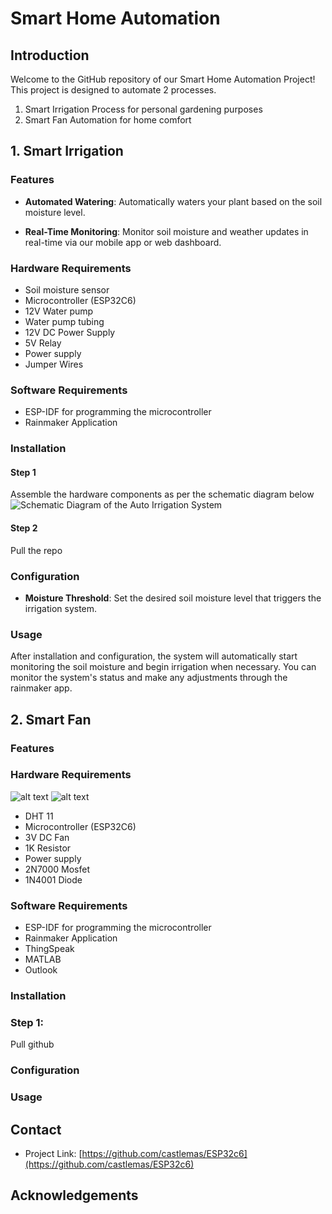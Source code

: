 # Smart Home Automation

## Introduction
Welcome to the GitHub repository of our Smart Home Automation Project! This project is designed to automate 2 processes. 
1. Smart Irrigation Process for personal gardening purposes
2. Smart Fan Automation for home comfort

## 1. Smart Irrigation
### Features
- **Automated Watering**: Automatically waters your plant based on the soil moisture level.
<!-- - **Easy Configuration**: A user-friendly interface to set up and manage watering schedules. -->
- **Real-Time Monitoring**: Monitor soil moisture and weather updates in real-time via our mobile app or web dashboard.
<!-- - **Energy Efficient**: Designed to save water and reduce energy consumption by using advanced algorithms to determine the precise amount of water needed. -->

### Hardware Requirements
- Soil moisture sensor
- Microcontroller (ESP32C6)
- 12V Water pump
- Water pump tubing
- 12V DC Power Supply
- 5V Relay
- Power supply
- Jumper Wires


### Software Requirements
- ESP-IDF for programming the microcontroller
- Rainmaker Application

### Installation
#### Step 1
Assemble the hardware components as per the schematic diagram below
![Schematic Diagram of the Auto Irrigation System](../images/schematic-diagram.jpg)


#### Step 2
Pull the repo


### Configuration
- **Moisture Threshold**: Set the desired soil moisture level that triggers the irrigation system.
<!-- - **Watering Schedule**: Customize the watering intervals and duration according to your specific needs. -->

### Usage
After installation and configuration, the system will automatically start monitoring the soil moisture and begin irrigation when necessary. You can monitor the system's status and make any adjustments through the rainmaker app.

## 2. Smart Fan
### Features



### Hardware Requirements
![alt text](https://hackmd-prod-images.s3-ap-northeast-1.amazonaws.com/uploads/upload_8a2a35991a701750a73a1a32da6f2a31.png?AWSAccessKeyId=AKIA3XSAAW6AWSKNINWO&Expires=1713327807&Signature=fj6JDPdEWNvrKlpbK2AbJF2zkMI%3D)
![alt text](https://hackmd.io/_uploads/r18sZAne0.png)
- DHT 11
- Microcontroller (ESP32C6)
- 3V DC Fan 
- 1K Resistor
- Power supply
- 2N7000 Mosfet
- 1N4001 Diode

### Software Requirements
- ESP-IDF for programming the microcontroller
- Rainmaker Application
- ThingSpeak
- MATLAB
- Outlook

### Installation
### Step 1:
Pull github


### Configuration



### Usage



## Contact
- Project Link: [https://github.com/castlemas/ESP32c6](https://github.com/castlemas/ESP32c6)

## Acknowledgements


